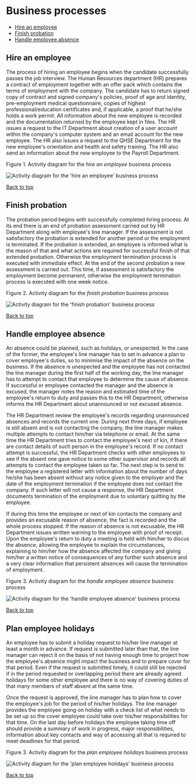 # Business processes

- [Hire an employee](#hire-an-employee)
- [Finish probation](#finish-probation)
- [Handle employee absence](#handle-employee-absence)

## Hire an employee

The process of hiring an employee begins when the candidate successfully passes the job interview. The Human Resources department (HR) prepares a contract of employment together with an offer pack which contains the terms of employment with the company. The candidate has to return signed copy of contract and signed company's policies, proof of age and identity, pre-employment medical questionnaire, copies of highest professional/education certificates and, if applicable, a proof that he/she holds a work permit. All information about the new employee is recorded and the documentation returned by the employee kept in files. The HR issues a request to the IT Department about creation of a user account within the company's computer system and an email account for the new employee. The HR also issues a request to the QHSE Department for the new employee's orientation and health and safety training. The HR also send an information about the new employee to the Payroll Department.

Figure 1. Activity diagram for the _hire an employee_ business process

![Activity diagram for the 'hire an employee' business process](./activity_diagrams/hire_employee.svg)

[Back to top](#business-processes)

## Finish probation

The probation period begins with successfully completed hiring process. At its end there is an end of probation assessment carried out by HR Department along with employee's line manager. If the assessment is not satisfactory the probation is extended for another period or the employment is terminated. If the probation is extended, an employee is informed what is the reason of that and what actions are required for successful finish of that extended probation. Otherwise the employment termination process is executed with immediate effect. At the end of the second probation a new assessment is carried out. This time, if assessment is satisfactory the employment become permanent, otherwise the employment termination process is executed with one week notice.

Figure 2. Activity diagram for the _finish probation_ business process

![Activity diagram for the 'finish probation' business process](./activity_diagrams/finish_probation.svg)

[Back to top](#business-processes)

## Handle employee absence

An absence could be planned, such as holidays, or unexpected. In the case of the former, the employee's line manager has to set in advance a plan to cover employee's duties, so to minimise the impact of the absence on the business. If the absence is unexpected and the employee has not contacted the line manager during the first half of the working day, the line manager has to attempt to contact that employee to determine the cause of absence. If successful or employee contacted the manager and the absence is excused, the manager notes the reason and estimated time of the employee's return to duty and passes this to the HR Department, otherwise informs the HR Department about unannounced or not excused absence.

The HR Department review the employee's records regarding unannounced absences and records the current one. During next three days, if employee is still absent and is not contacting the company, the line manager makes multiple attempts to contact him/her via telephone or email. At the same time the HR Department tries to contact the employee's next of kin, if there are contact details of such person in the employee's record. If no contact attempt is successful, the HR Department checks with other employees to see if the absent one gave notice to some other supervisor and records all attempts to contact the employee taken so far. The next step is to send to the employee a registered letter with information about the number of days he/she has been absent without any notice given to the employer and the date of the employment termination if the employee does not contact the company. If such letter will not cause a response, the HR Department documents termination of the employment due to voluntary quitting by the employee.

If during this time the employee or next of kin contacts the company and provides an excusable reason of absence, the fact is recorded and the whole process stopped. If the reason of absence is not excusable, the HR Department issues written warning to the employee with proof of receipt. Upon the employee's return to duty a meeting is held with him/her to discus the absence, allowing the employee to explain the circumstances, explaining to him/her how the absence affected the company and giving him/her a written notice of consequences of any further such absence and a very clear information that persistent absences will cause the termination of employment.

Figure 3. Activity diagram for the _handle employee absence_ business process

![Activity diagram for the 'handle employee absence' business process](./activity_diagrams/handle_employee_absence.svg)

[Back to top](#business-processes)

## Plan employee holidays

An employee has to submit a holiday request to his/her line manager at least a month in advance. If request is submitted later than that, the line manager can reject it on the basis of not having enough time to project how the employee's absence might impact the business and to prepare cover for that period. Even if the request is submitted timely, it could still be rejected if in the period requested or overlapping period there are already agreed holidays for some other employee and there is no way of covering duties of that many members of staff absent at the same time.

Once the request is approved, the line manager has to plan how to cover the employee's job for the period of his/her holidays. The line manager provides the employee going on holiday with a check list of what needs to be set up so the cover employee could take over his/her responsibilities for that time. On the last day before holidays the employee taking time off should provide a summary of work in progress, major responsibilities, information about key contacts and way of accessing all that is required to meet deadlines for that period.

Figure 3. Activity diagram for the _plan employee holidays_ business process

![Activity diagram for the 'plan employee holidays' business process](./activity_diagrams/plan_employee_holidays.svg)

[Back to top](#business-processes)
